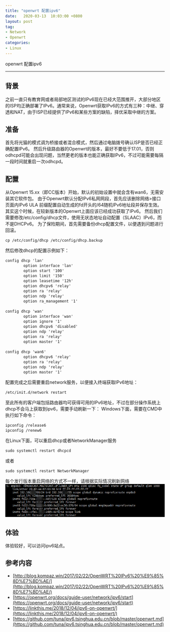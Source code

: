 ```yaml
---
title: "openwrt 配置ipv6"
date:   2020-03-13  10:03:00 +0800
layout: post
tag:
- Network
- Openwrt
categories:
- Linux
---
```


openwrt 配置ipv6

-------
## 背景
之前一直只有教育网或者局部地区测试的IPv6现在已经大范围推开，大部分地区的ISP均正确部署了IPv6。通常来说，Openwrt获取IPv6的方式有三种：中继、穿透和NAT，由于ISP已经提供了IPv6和某些方案的缺陷，择优采取中继的方案。

## 准备
首先将光猫的模式调为桥接或者混合模式，然后通过电脑拨号确认ISP是否已经正确配置IPv6。
然后升级路由器的Openwrt的版本，最好不要低于17.01，否则odhcpd可能会出现问题，当然更老的版本也能正确获取IPv6，不过可能需要每隔一段时间就重启一次odhcpd。

## 配置
从Openwrt 15.xx（即CC版本）开始，默认的初始设置中就会含有wan6，无需安装其它软件包。
由于Openwrt默认分配IPv6私网网段，首先应该删除网络>接口页面内IPv6 ULA 前缀配置自动生成的fd开头的/64随机IPv6地址段并保存生效。其实这个时候，在较新版本的Openwrt上面应该已经成功获取了IPv6。
然后我们需要修改/etc/config/dhcp文件，使用无状态地址自动配置（SLAAC）IPv6，而不是DHCPv6。
为了保险期间，首先需要备份dhcp配置文件，以便遇到问题进行回滚。
```
cp /etc/config/dhcp /etc/config/dhcp.backup
```
然后修改dhcp的配置示例如下：
```
config dhcp 'lan'
        option interface 'lan'
        option start '100'
        option limit '150'
        option leasetime '12h'
        option dhcpv6 'relay'
        option ra 'relay'
        option ndp 'relay'
        option ra_management '1'

config dhcp 'wan'
        option interface 'wan'
        option ignore '1'
        option dhcpv6 'disabled'
        option ndp 'relay'
        option ra 'relay'
        option master '1'

config dhcp 'wan6'
        option dhcpv6 'relay'
        option ra 'relay'
        option ndp 'relay'
        option master '1'
```
配置完成之后需要重启network服务，以便接入终端获取IPv6地址：

```
/etc/init.d/network restart
```
至此所有的客户端包括路由器均可获得可用的IPv6地址，不过在部分操作系统上dhcp不会马上获取到ipv6，需要手动刷新一下：
Windows下面，需要在CMD中执行如下命令：
```
ipconfig /release6
ipconfig /renew6
```

在Linux下面，可以重启dhcp或者NetworkManager服务
```
sudo systemctl restart dhcpcd
```
或者
```
sudo systemctl restart NetworkManager
```
每个发行版本重启网络的方式不一样，请根据实际情况刷新网络
![20200313-ip-addr.png](/img/20200313-ip-addr.png)

## 体验
体验较好，可以访问ipv6站点。

## 参考内容
- [http://blog.kompaz.win/2017/02/22/OpenWRT%20IPv6%20%E9%85%8D%E7%BD%AE/](http://blog.kompaz.win/2017/02/22/OpenWRT%20IPv6%20%E9%85%8D%E7%BD%AE/)
- [https://openwrt.org/docs/guide-user/network/ipv6/start](https://openwrt.org/docs/guide-user/network/ipv6/start)
- [https://linkthis.me/2018/12/04/ipv6-on-openwrt/](https://linkthis.me/2018/12/04/ipv6-on-openwrt/)
- [https://github.com/tuna/ipv6.tsinghua.edu.cn/blob/master/openwrt.md](https://github.com/tuna/ipv6.tsinghua.edu.cn/blob/master/openwrt.md)